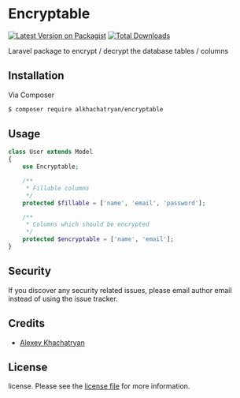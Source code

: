 # Encryptable

[![Latest Version on Packagist][ico-version]][link-packagist]
[![Total Downloads][ico-downloads]][link-downloads]


Laravel package to encrypt / decrypt the database tables / columns


## Installation

Via Composer

``` bash
$ composer require alkhachatryan/encryptable
```

## Usage

```php
class User extends Model
{
    use Encryptable;

    /**
     * Fillable columns
     */
    protected $fillable = ['name', 'email', 'password'];

    /**
     * Columns which should be encrypted
     */
    protected $encryptable = ['name', 'email'];
}
```


## Security

If you discover any security related issues, please email author email instead of using the issue tracker.

## Credits

- [Alexey Khachatryan][link-author]

## License

license. Please see the [license file](license.md) for more information.

[ico-version]: https://img.shields.io/packagist/v/alkhachatryan/encryptable.svg?style=flat-square
[ico-downloads]: https://img.shields.io/packagist/dt/alkhachatryan/encryptable.svg?style=flat-square
[ico-travis]: https://img.shields.io/travis/alkhachatryan/encryptable/master.svg?style=flat-square
[ico-styleci]: https://styleci.io/repos/12345678/shield

[link-packagist]: https://packagist.org/packages/alkhachatryan/encryptable
[link-downloads]: https://packagist.org/packages/alkhachatryan/encryptable
[link-author]: https://github.com/alkhachatryan

